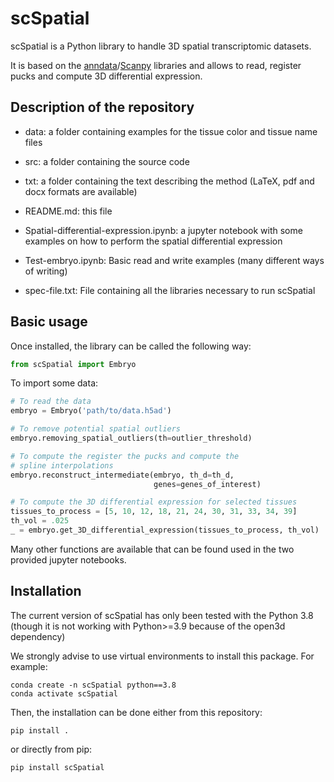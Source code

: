 # scSpatial

scSpatial is a Python library to handle 3D spatial transcriptomic datasets.

It is based on the [anndata](https://anndata.readthedocs.io/en/latest/)/[Scanpy](https://scanpy.readthedocs.io/en/stable/) libraries and allows to read, register pucks and compute 3D differential expression.

## Description of the repository

- data: a folder containing examples for the tissue color and tissue name files

- src: a folder containing the source code

- txt: a folder containing the text describing the method (LaTeX, pdf and docx formats are available)

- README.md: this file

- Spatial-differential-expression.ipynb: a jupyter notebook with some examples on how to perform the spatial differential expression

- Test-embryo.ipynb: Basic read and write examples (many different ways of writing)

- spec-file.txt: File containing all the libraries necessary to run scSpatial

## Basic usage

Once installed, the library can be called the following way:

```python
from scSpatial import Embryo
```

To import some data:

```python
# To read the data
embryo = Embryo('path/to/data.h5ad')

# To remove potential spatial outliers
embryo.removing_spatial_outliers(th=outlier_threshold)

# To compute the register the pucks and compute the
# spline interpolations
embryo.reconstruct_intermediate(embryo, th_d=th_d,
                                genes=genes_of_interest)

# To compute the 3D differential expression for selected tissues
tissues_to_process = [5, 10, 12, 18, 21, 24, 30, 31, 33, 34, 39]
th_vol = .025
_ = embryo.get_3D_differential_expression(tissues_to_process, th_vol)
```

Many other functions are available that can be found used in the two provided jupyter notebooks.

## Installation

The current version of scSpatial has only been tested with the Python 3.8  (though it is not working with Python>=3.9 because of the open3d dependency)

We strongly advise to use virtual environments to install this package. For example:

```shell
conda create -n scSpatial python==3.8
conda activate scSpatial
```

Then, the installation can be done either from this repository:

```shell
pip install .
```

or directly from pip:

```shell
pip install scSpatial
```
